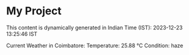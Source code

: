 # My Project

This content is dynamically generated in Indian Time (IST): 2023-12-23 13:25:46 IST


Current Weather in Coimbatore:
Temperature: 25.88 °C
Condition: haze
